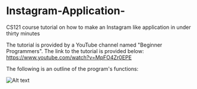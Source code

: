 # Instagram-Application-

CS121 course tutorial on how to make an Instagram like application in under thirty minutes

The tutorial is provided by a YouTube channel named "Beginner Programmers". The link to the tutorial is provided below:
https://www.youtube.com/watch?v=MpFO4Zr0EPE

The following is an outline of the program's functions:

![Alt text](/shiftswitchy/Instagram-Application-/blob/master/Screen%20Shot%202017-02-10%20at%207.53.20%20PM.png)
